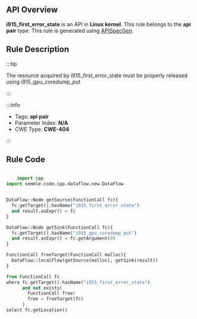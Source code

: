 ---
---


## API Overview
**i915_first_error_state** is an API in **Linux kernel**. This rule belongs to the **api pair** type. This rule is generated using [APISpecGen](../../tools/APISpecGen).
## Rule Description

:::tip

The resource acquired by i915_first_error_state must be properly released using i915_gpu_coredump_put

:::

:::info

- Tags: **api pair**
- Parameter Index: **N/A**
- CWE Type: **CWE-404**

:::

## Rule Code
```python

    import cpp
import semmle.code.cpp.dataflow.new.DataFlow


DataFlow::Node getSource(FunctionCall fc){
  fc.getTarget().hasName("i915_first_error_state")
  and result.asExpr() = fc
}

DataFlow::Node getSink(FunctionCall fc){
  fc.getTarget().hasName("i915_gpu_coredump_put")
  and result.asExpr() = fc.getArgument(0)
}

FunctionCall freeTarget(FunctionCall malloc){
  DataFlow::localFlow(getSource(malloc), getSink(result))
}

from FunctionCall fc
where fc.getTarget().hasName("i915_first_error_state")
      and not exists(
        FunctionCall free| 
        free = freeTarget(fc)
      )
select fc.getLocation()

    
```